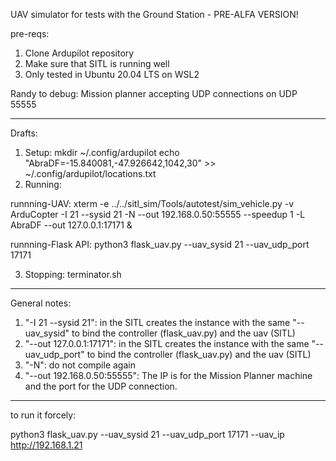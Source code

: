 UAV simulator for tests with the Ground Station - PRE-ALFA VERSION!

pre-reqs:

1) Clone Ardupilot repository
2) Make sure that SITL is running well
3) Only tested in Ubuntu 20.04 LTS on WSL2

Randy to debug: Mission planner accepting UDP connections on UDP 55555

---

Drafts:

1) Setup:
   mkdir ~/.config/ardupilot
   echo "AbraDF=-15.840081,-47.926642,1042,30" >> ~/.config/ardupilot/locations.txt
2) Running:

runnning-UAV:
xterm -e ../../sitl_sim/Tools/autotest/sim_vehicle.py -v ArduCopter -I 21 --sysid 21 -N --out 192.168.0.50:55555 --speedup 1 -L AbraDF --out 127.0.0.1:17171 &

runnning-Flask API:
python3 flask_uav.py --uav_sysid 21 --uav_udp_port 17171

3) Stopping:
   terminator.sh

---

General notes:

1) "-I 21 --sysid 21": in the SITL creates the instance with the same "--uav_sysid" to bind the controller (flask_uav.py) and the uav (SITL)
2) "--out 127.0.0.1:17171": in the SITL creates the instance with the same "--uav_udp_port" to bind the controller (flask_uav.py) and the uav (SITL)
3) "-N": do not compile again
4) "--out 192.168.0.50:55555": The IP is for the Mission Planner machine and the port for the UDP connection.


---



to run it forcely: 


python3 flask_uav.py --uav_sysid 21 --uav_udp_port 17171 --uav_ip http://192.168.1.21
